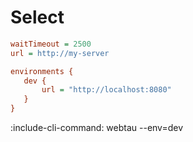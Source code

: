 # Select

```cfg {title: "webtau.groovy"}
waitTimeout = 2500
url = http://my-server

environments {
   dev {
       url = "http://localhost:8080"
   }
}
```

:include-cli-command: webtau --env=dev


